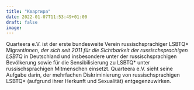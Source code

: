 ```yaml
---
title: "Квартира"
date: 2022-01-07T11:53:49+01:00
draft: false
image:
---
```


Quarteera e.V. ist der erste bundesweite Verein russischsprachiger LSBTQ* Migrant*innen, der sich seit 2011 für die Sichtbarkeit der russischsprachigen LSBTQ* in Deutschland und insbesondere unter der russischsprachigen Bevölkerung sowie für die Sensibilisierung zu LSBTQ* unter russischsprachigen Mitmenschen einsetzt. Quarteera e.V. sieht seine Aufgabe darin, der mehrfachen Diskriminierung von russischsprachigen LSBTQ* (aufgrund ihrer Herkunft und Sexualität) entgegenzuwirken.
